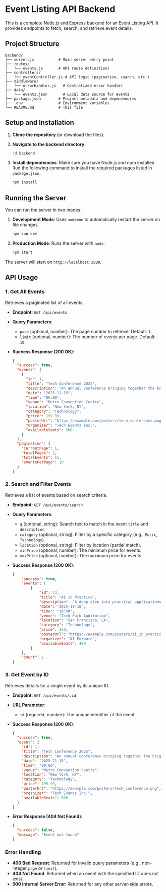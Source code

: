 # Event Listing API Backend

This is a complete Node.js and Express backend for an Event Listing API. It provides endpoints to fetch, search, and retrieve event details.

## Project Structure

```
backend/
├── server.js           # Main server entry point
├── routes/
│   └── events.js       # API route definitions
├── controllers/
│   └── eventController.js # API logic (pagination, search, etc.)
├── middleware/
│   └── errorHandler.js   # Centralized error handler
├── data/
│   └── events.json       # Local data source for events
├── package.json        # Project metadata and dependencies
├── .env                # Environment variables
└── README.md           # This file
```

## Setup and Installation

1.  **Clone the repository** (or download the files).

2.  **Navigate to the backend directory**:
    ```sh
    cd backend
    ```

3.  **Install dependencies**:
    Make sure you have Node.js and npm installed. Run the following command to install the required packages listed in `package.json`.
    ```sh
    npm install
    ```

## Running the Server

You can run the server in two modes:

1.  **Development Mode**:
    Uses `nodemon` to automatically restart the server on file changes.
    ```sh
    npm run dev
    ```

2.  **Production Mode**:
    Runs the server with `node`.
    ```sh
    npm start
    ```

The server will start on `http://localhost:3000`.

## API Usage

### 1. Get All Events

Retrieves a paginated list of all events.

-   **Endpoint**: `GET /api/events`
-   **Query Parameters**:
    -   `page` (optional, number): The page number to retrieve. Default: `1`.
    -   `limit` (optional, number): The number of events per page. Default: `10`.
-   **Success Response (200 OK)**:

    ```json
    {
      "success": true,
      "events": [
        {
          "id": 1,
          "title": "Tech Conference 2025",
          "description": "An annual conference bringing together the brightest minds in technology.",
          "date": "2025-11-15",
          "time": "09:00",
          "venue": "Metro Convention Centre",
          "location": "New York, NY",
          "category": "Technology",
          "price": 199.99,
          "posterUrl": "https://example.com/posters/tech_conference.png",
          "organizer": "Tech Events Inc.",
          "availableSeats": 500
        }
      ],
      "pagination": {
        "currentPage": 1,
        "totalPages": 2,
        "totalEvents": 15,
        "eventsPerPage": 10
      }
    }
    ```

### 2. Search and Filter Events

Retrieves a list of events based on search criteria.

-   **Endpoint**: `GET /api/events/search`
-   **Query Parameters**:
    -   `q` (optional, string): Search text to match in the event `title` and `description`.
    -   `category` (optional, string): Filter by a specific category (e.g., `Music`, `Technology`).
    -   `location` (optional, string): Filter by location (partial match).
    -   `minPrice` (optional, number): The minimum price for events.
    -   `maxPrice` (optional, number): The maximum price for events.
-   **Success Response (200 OK)**:

    ```json
    {
        "success": true,
        "events": [
            {
                "id": 13,
                "title": "AI in Practice",
                "description": "A deep dive into practical applications of Artificial Intelligence.",
                "date": "2025-11-18",
                "time": "10:00",
                "venue": "Tech Park Auditorium",
                "location": "San Francisco, CA",
                "category": "Technology",
                "price": 250,
                "posterUrl": "https://example.com/posters/ai_in_practice.png",
                "organizer": "AI Forward",
                "availableSeats": 400
            }
        ],
        "count": 1
    }
    ```

### 3. Get Event by ID

Retrieves details for a single event by its unique ID.

-   **Endpoint**: `GET /api/events/:id`
-   **URL Parameter**:
    -   `id` (required, number): The unique identifier of the event.
-   **Success Response (200 OK)**:

    ```json
    {
      "success": true,
      "event": {
        "id": 1,
        "title": "Tech Conference 2025",
        "description": "An annual conference bringing together the brightest minds in technology.",
        "date": "2025-11-15",
        "time": "09:00",
        "venue": "Metro Convention Centre",
        "location": "New York, NY",
        "category": "Technology",
        "price": 199.99,
        "posterUrl": "https://example.com/posters/tech_conference.png",
        "organizer": "Tech Events Inc.",
        "availableSeats": 500
      }
    }
    ```
-   **Error Response (404 Not Found)**:

    ```json
    {
      "success": false,
      "message": "Event not found"
    }
    ```

### Error Handling

-   **400 Bad Request**: Returned for invalid query parameters (e.g., non-integer `page` or `limit`).
-   **404 Not Found**: Returned when an event with the specified ID does not exist.
-   **500 Internal Server Error**: Returned for any other server-side errors.
